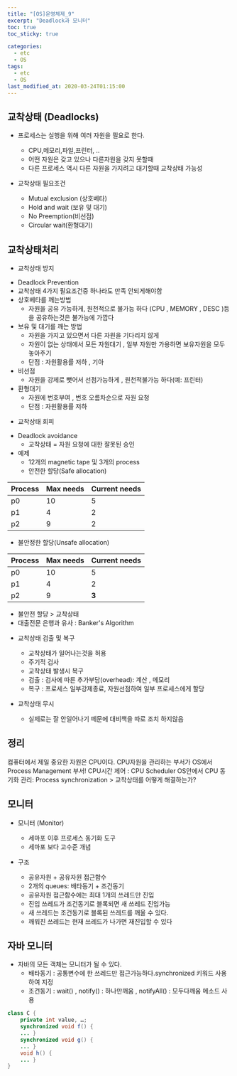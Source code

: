```yaml
---
title: "[OS]운영체제_9"
excerpt: "Deadlock과 모니터"
toc: true
toc_sticky: true

categories:
  - etc
  - OS
tags:
  - etc
  - OS
last_modified_at: 2020-03-24T01:15:00
---
```


## 교착상태 (Deadlocks)
   + 프로세스는 실행을 위해 여러 자원을 필요로 한다.
      - CPU,메모리,파일,프린터, ..
      - 어떤 자원은 갖고 있으나 다른자원을 갖지 못할때
      - 다른 프로세스 역시 다른 자원을 가지려고 대기할때 교착상태 가능성
   
   + 교착상태 필요조건
      - Mutual exclusion (상호베타)
      - Hold and wait (보유 및 대기)
      - No Preemption(비선점)
      - Circular wait(환형대기)

## 교착상태처리

+ 교착상태 방지
 - Deadlock Prevention
 - 교착상태 4가지 필요조건중 하나라도 만족 안되게해야함
 - 상호베타를 깨는방법
   * 자원을 공유 가능하게, 원천적으로 불가능 하다 (CPU , MEMORY , DESC )등을 공유하는것은 불가능에 가깝다
 - 보유 및 대기를 깨는 방법
   * 자원을 가지고 있으면서 다른 자원을 기다리지 않게
   * 자원이 없는 상태에서 모든 자원대기 , 일부 자원만 가용하면 보유자원을 모두 놓아주기
   * 단점 : 자원활용률 저하 , 기아
 - 비선점
   * 자원을 강제로 뺏어서 선점가능하게 , 원천적불가능 하다(예: 프린터)   
 - 환형대기
   * 자원에 번호부여 , 번호 오름차순으로 자원 요청
   * 단점 : 자원활용률 저하  
+ 교착상태 회피
 - Deadlock avoidance
    * 교착상태 = 자원 요청에 대한 잘못된 승인
 - 예제
    * 12개의 magnetic tape 및 3개의 process
    * 안전한 할당(Safe allocation)

|Process|Max needs|Current needs|
|-----|-----|-----|        
|p0|10|5|
|p1|4|2|
|p2|9|2|


* 불안정한 할당(Unsafe allocation)
    
|Process|Max needs|Current needs|
|-----|-----|-----|        
|p0|10|5|
|p1|4|2|
|p2|9|**3**|

* 불안전 할당 > 교착상태
* 대출전문 은행과 유사 : Banker's Algorithm

+ 교착상태 검출 및 복구
    - 교착상태가 일어나는것을 허용
    - 주기적 검사
    - 교착상태 발생시 복구
    - 검출 : 검사에 따른 추가부담(overhead): 계산 , 메모리
    - 복구 : 프로세스 일부강제종료, 자원선점하여 일부 프로세스에게 할당

+ 교착상태 무시
    - 실제로는 잘 안일어나기 떼문에 대비책을 따로 조치 하지않음

## 정리

컴퓨터에서 제일 중요한 자원은 CPU이다.
CPU자원을 관리하는 부서가 OS에서 Process Management 부서!
CPU시간 제어 : CPU Scheduler
OS안에서 CPU 동기화 관리: Process synchronization > 교착상태를 어떻게 해결하는가?





## 모니터


+ 모니터 (Monitor)
    - 세마포 이후 프로세스 동기화 도구
    - 세마포 보다 고수준 개념

+ 구조
    - 공유자원 + 공유자원 접근함수
    - 2개의 queues: 배타동기 + 조건동기
    - 공유자원 접근함수에는 최대 1개의 쓰레드만 진입
    - 진입 쓰레드가 조건동기로 블록되면 새 쓰레드 진입가능
    - 새 쓰레드는 조건동기로 블록된 쓰레드를 깨울 수 있다.
    - 깨워진 쓰레드는 현재 쓰레드가 나가면 재진입할 수 있다 

## 자바 모니터

+ 자바의 모든 객체는 모니터가 될 수 있다.
    - 배타동기 : 공통변수에 한 쓰레드만 접근가능하다.synchronized 키워드 사용하여 지정
    - 조건동기 : wait() , notify() : 하나만깨움 , notifyAll() : 모두다깨움 메소드 사용

```java
class C {
    private int value, …;
    synchronized void f() {
    ... }
    synchronized void g() {
    ... }
    void h() {
    ... }
}

```